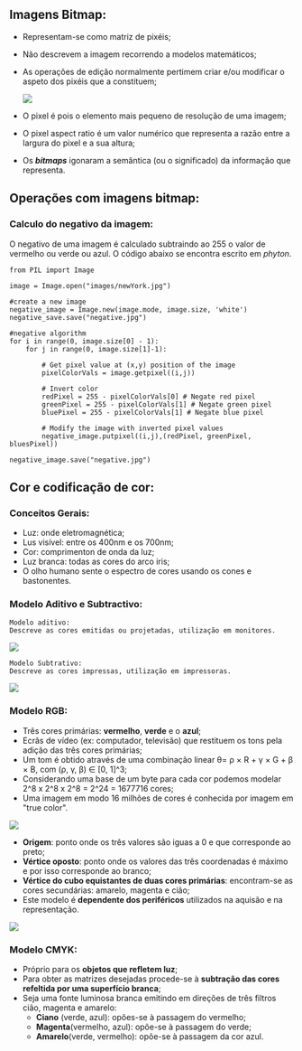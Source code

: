 ## Imagens Bitmap:
- Representam-se como matriz de pixéis;
- Não descrevem a imagem recorrendo a modelos matemáticos;
- As operações de edição normalmente pertimem criar e/ou modificar o aspeto dos pixéis que a constituem;<p>
![](https://wagnergaspar.com/wp-content/uploads/2021/05/3.png)
	
- O pixel é pois o elemento mais pequeno de resolução de uma imagem;
- O pixel aspect ratio é um valor numérico que representa a razão entre a largura do pixel e a sua altura;
- Os ___bitmaps___ igonaram a semântica (ou o significado) da informação que representa.

## Operações com imagens bitmap:
### Calculo do negativo da imagem:

O negativo de uma imagem é calculado subtraindo ao 255 o valor de vermelho ou verde ou azul.
O código abaixo se encontra escrito em _phyton_.
~~~ { .py}
from PIL import Image

image = Image.open("images/newYork.jpg")

#create a new image
negative_image = Image.new(image.mode, image.size, 'white')
negative_save.save("negative.jpg")

#negative algorithm
for i in range(0, image.size[0] - 1):
	for j in range(0, image.size[1]-1):

		# Get pixel value at (x,y) position of the image
		pixelColorVals = image.getpixel((i,j))

		# Invert color
		redPixel = 255 - pixelColorVals[0] # Negate red pixel
		greenPixel = 255 - pixelColorVals[1] # Negate green pixel
		bluePixel = 255 - pixelColorVals[1] # Negate blue pixel

		# Modify the image with inverted pixel values
		negative_image.putpixel((i,j),(redPixel, greenPixel, bluesPixel))

negative_image.save("negative.jpg")
~~~

## Cor e codificação de cor:
### Conceitos Gerais:
- Luz: onde eletromagnética;
- Lus visível: entre os 400nm e os 700nm;
- Cor: comprimenton de onda da luz;
- Luz branca: todas as cores do arco iris;
- O olho humano sente o espectro de cores usando os cones e bastonentes.
### Modelo Aditivo e Subtractivo:
	Modelo aditivo:
	Descreve as cores emitidas ou projetadas, utilização em monitores.

![](https://i1.wp.com/www.hisour.com/wp-content/uploads/2018/03/RGB-color-model.jpg?w=720&ssl=1)

	Modelo Subtrativo:
	Descreve as cores impressas, utilização em impressoras.

![](https://i.loli.net/2019/07/05/5d1ec42acc42b55587.png)

### Modelo RGB:
- Três cores primárias: **vermelho**, **verde** e o **azul**;
- Ecrãs de vídeo (ex: computador, televisão) que restituem os tons pela adição das três cores primárias;
- Um tom é obtido através de uma combinação linear θ= ρ × R + γ × G + β × B, com (ρ, γ, β) ∈ [0, 1]^3;
- Considerando uma base de um byte para cada cor podemos modelar 2^8 x 2^8 x 2^8 = 2^24 = 1677716 cores;
- Uma imagem em modo 16 milhões de cores é conhecida por imagem em "true color".<p>

![](https://ramonpage.com/assets/images/posts/rgb-cube.png)

- **Origem**: ponto onde os três valores são iguas a 0 e que corresponde ao preto;
- **Vértice oposto**: ponto onde os valores das três coordenadas é máximo e por isso corresponde ao branco;
- **Vértice do cubo equistantes de duas cores primárias**: encontram-se as cores secundárias: amarelo, magenta e cião;
- Este modelo é **dependente dos periféricos** utilizados na aquisão e na representação.

![](http://4.bp.blogspot.com/-XSebXPhPo-Q/TV0BeHJUW7I/AAAAAAAAAAU/M5J9Sc7KH-0/s1600/sdabvksdlkf.jpg)

### Modelo CMYK:
- Próprio para os **objetos que refletem luz**;
- Para obter as matrizes desejadas procede-se à **subtração das cores refeltida por uma superfício branca**;
- Seja uma fonte luminosa branca emitindo em direções de três filtros cião, magenta e amarelo:
	- **Ciano** (verde, azul): opôes-se à passagem do vermelho;
	- **Magenta**(vermelho, azul): opõe-se à passagem do verde;
	- **Amarelo**(verde, vermelho): opõe-se à passagem da cor azul.
